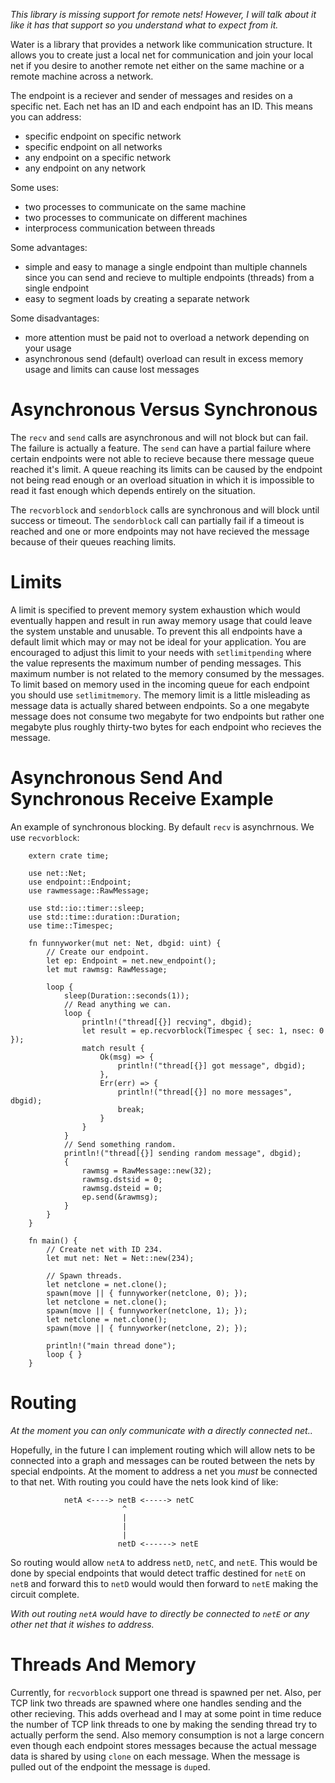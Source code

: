 _This library is missing support for remote nets! However, I will talk about
it like it has that support so you understand what to expect from it._

Water is a library that provides a network like communication structure. It allows
you to create just a local net for communication and join your local net if you
desire to another remote net either on the same machine or a remote machine across
a network.

The endpoint is a reciever and sender of messages and resides on a specific net.
Each net has an ID and each endpoint has an ID. This means you can address:

 * specific endpoint on specific network
 * specific endpoint on all networks
 * any endpoint on a specific network
 * any endpoint on any network

Some uses:

 * two processes to communicate on the same machine
 * two processes to communicate on different machines
 * interprocess communication between threads

Some advantages:

 * simple and easy to manage a single endpoint than multiple channels since you can send and recieve to multiple endpoints (threads) from a single endpoint
 * easy to segment loads by creating a separate network

Some disadvantages:

 * more attention must be paid not to overload a network depending on your usage
 * asynchronous send (default) overload can result in excess memory usage and limits can
   cause lost messages

Asynchronous Versus Synchronous
===

The `recv` and `send` calls are asynchronous and will not block but can fail. The failure is actually
a feature. The `send` can have a partial failure where certain endpoints were not able to recieve because
there message queue reached it's limit. A queue reaching its limits can be caused by the endpoint not being
read enough or an overload situation in which it is impossible to read it fast enough which depends entirely
on the situation.

The `recvorblock` and `sendorblock` calls are synchronous and will block until success or timeout. The 
`sendorblock` call can partially fail if a timeout is reached and one or more endpoints may not have
recieved the message because of their queues reaching limits.

Limits
===

A limit is specified to prevent memory system exhaustion which would eventually happen and result in
run away memory usage that could leave the system unstable and unusable. To prevent this all endpoints
have a default limit which may or may not be ideal for your application. You are encouraged to adjust
this limit to your needs with `setlimitpending` where the value represents the maximum number of pending
messages. This maximum number is not related to the memory consumed by the messages. To limit based on
memory used in the incoming queue for each endpoint you should use `setlimitmemory`. The memory limit
is a little misleading as message data is actually shared between endpoints. So a one megabyte message
does not consume two megabyte for two endpoints but rather one megabyte plus roughly thirty-two bytes
for each endpoint who recieves the message.


Asynchronous Send And Synchronous Receive Example
==

An example of synchronous blocking. By default `recv` is asynchrnous. We use `recvorblock`:
```
    extern crate time;

    use net::Net;
    use endpoint::Endpoint;
    use rawmessage::RawMessage;

    use std::io::timer::sleep;
    use std::time::duration::Duration;
    use time::Timespec;

    fn funnyworker(mut net: Net, dbgid: uint) {
        // Create our endpoint.
        let ep: Endpoint = net.new_endpoint();
        let mut rawmsg: RawMessage;

        loop {
            sleep(Duration::seconds(1));
            // Read anything we can.
            loop { 
                println!("thread[{}] recving", dbgid);
                let result = ep.recvorblock(Timespec { sec: 1, nsec: 0 });
                match result {
                    Ok(msg) => {
                        println!("thread[{}] got message", dbgid);
                    },
                    Err(err) => {
                        println!("thread[{}] no more messages", dbgid);
                        break;
                    }
                }
            }
            // Send something random.
            println!("thread[{}] sending random message", dbgid);
            {
                rawmsg = RawMessage::new(32);
                rawmsg.dstsid = 0;
                rawmsg.dsteid = 0;
                ep.send(&rawmsg);
            }
        }
    }

    fn main() {
        // Create net with ID 234.
        let mut net: Net = Net::new(234);

        // Spawn threads.
        let netclone = net.clone();
        spawn(move || { funnyworker(netclone, 0); });
        let netclone = net.clone();
        spawn(move || { funnyworker(netclone, 1); });
        let netclone = net.clone();
        spawn(move || { funnyworker(netclone, 2); });

        println!("main thread done");
        loop { }
    }
```

Routing 
===

_At the moment you can only communicate with a directly connected net.._

Hopefully, in the future I can implement routing which will allow nets to be connected
into a graph and messages can be routed between the nets by special endpoints. At the
moment to address a net you _must_ be connected to that net. With routing you could have
the nets look kind of like:
```
            netA <----> netB <-----> netC
                         ^
                         |
                         |
                         |
                        netD <------> netE
```
So routing would allow `netA` to address `netD`, `netC`, and `netE`. This would be done
by special endpoints that would detect traffic destined for `netE` on `netB` and forward
this to `netD` would would then forward to `netE` making the circuit complete.

_With out routing `netA` would have to directly be connected to `netE` or any other net
that it wishes to address._

Threads And Memory
===

Currently, for `recvorblock` support one thread is spawned per net. Also, per TCP link
two threads are spawned where one handles sending and the other recieving. This adds
overhead and I may at some point in time reduce the number of TCP link threads to one
by making the sending thread try to actually perform the send. Also memory consumption
is not a large concern even though each endpoint stores messages because the actual
message data is shared by using `clone` on each message. When the message is pulled out
of the endpoint the message is `dup`ed.